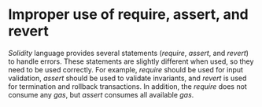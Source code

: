 # Improper use of require, assert, and revert
*Solidity* language provides several statements (*require*, *assert*, and *revert*) to handle errors. These statements are slightly different when used, so they need to be used correctly. For example, *require* should be used for input validation, *assert* should be used to validate invariants, and *revert* is used for termination and rollback transactions. In addition, the *require* does not consume any *gas*, but *assert* consumes all available *gas*.